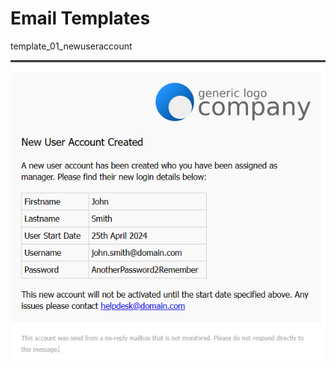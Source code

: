 
# Email Templates


template_01_newuseraccount

![alt text](https://github.com/hedgeworth/email_templates/blob/main/images/template_01_newuseraccount.png?raw=true)


